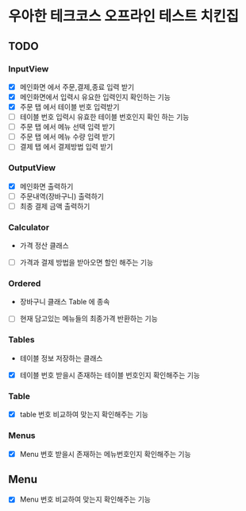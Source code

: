 # 우아한 테크코스 오프라인 테스트 치킨집


## TODO

### InputView

- [x] 메인화면 에서 주문,결제,종료 입력 받기
- [x] 메인화면에서 입력시 유요한 입력인지 확인하는 기능
- [x] 주문 탭 에서 테이블 번호 입력받기
- [ ] 테이블 번호 입력시 유효한 테이블 번호인지 확인 하는 기능
- [ ] 주문 탭 에서 메뉴 선택 입력 받기
- [ ] 주문 탭 에서 메뉴 수량 입력 받기
- [ ] 결제 탭 에서 결제방법 입력 받기

### OutputView

- [x] 메인화면 출력하기
- [ ] 주문내역(장바구니) 출력하기
- [ ] 최종 결제 금액 출력하기

### Calculator 

- 가격 정산 클래스 

- [ ] 가격과 결제 방법을 받아오면 할인 해주는 기능

### Ordered

- 장바구니 클래스 Table 에 종속

- [ ] 현재 담고있는 메뉴들의 최종가격 반환하는 기능

### Tables

- 테이블 정보 저장하는 클래스
- [x] 테이블 번호 받을시 존재하는 테이블 번호인지 확인해주는 기능

### Table

- [x] table 번호 비교하여 맞는지 확인해주는 기능

### Menus

- [x] Menu 번호 받을시 존재하는 메뉴번호인지 확인해주는 기능

## Menu

- [x] Menu 번호 비교하여 맞는지 확인해주는 기능